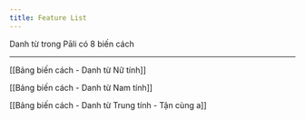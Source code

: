 ```yaml
---
title: Feature List
---
```

Danh từ trong Pāli có 8 biến cách


---
[[Bảng biến cách - Danh từ Nữ tính]]

[[Bảng biến cách - Danh từ Nam tính]]

[[Bảng biến cách - Danh từ Trung tính - Tận cùng a]]
